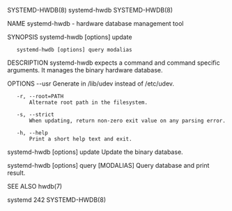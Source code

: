 SYSTEMD-HWDB(8)                                                                                  systemd-hwdb                                                                                 SYSTEMD-HWDB(8)

NAME
       systemd-hwdb - hardware database management tool

SYNOPSIS
       systemd-hwdb [options] update

       systemd-hwdb [options] query modalias

DESCRIPTION
       systemd-hwdb expects a command and command specific arguments. It manages the binary hardware database.

OPTIONS
       --usr
           Generate in /lib/udev instead of /etc/udev.

       -r, --root=PATH
           Alternate root path in the filesystem.

       -s, --strict
           When updating, return non-zero exit value on any parsing error.

       -h, --help
           Print a short help text and exit.

   systemd-hwdb [options] update
       Update the binary database.

   systemd-hwdb [options] query [MODALIAS]
       Query database and print result.

SEE ALSO
       hwdb(7)

systemd 242                                                                                                                                                                                   SYSTEMD-HWDB(8)
